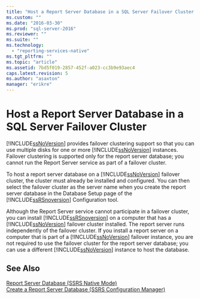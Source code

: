 ```yaml
---
title: "Host a Report Server Database in a SQL Server Failover Cluster | Microsoft Docs"
ms.custom: ""
ms.date: "2016-03-30"
ms.prod: "sql-server-2016"
ms.reviewer: ""
ms.suite: ""
ms.technology: 
  - "reporting-services-native"
ms.tgt_pltfrm: ""
ms.topic: "article"
ms.assetid: 7bd5f019-2857-452f-a023-cc3b9e93aec4
caps.latest.revision: 5
ms.author: "asaxton"
manager: "erikre"
---
```

# Host a Report Server Database in a SQL Server Failover Cluster
  [!INCLUDE[ssNoVersion](../../../advanced-analytics/r-services/includes/ssnoversion-md.md)] provides failover clustering support so that you can use multiple disks for one or more [!INCLUDE[ssNoVersion](../../../advanced-analytics/r-services/includes/ssnoversion-md.md)] instances. Failover clustering is supported only for the report server database; you cannot run the Report Server service as part of a failover cluster.  
  
 To host a report server database on a [!INCLUDE[ssNoVersion](../../../advanced-analytics/r-services/includes/ssnoversion-md.md)] failover cluster, the cluster must already be installed and configured. You can then select the failover cluster as the server name when you create the report server database in the Database Setup page of the [!INCLUDE[ssRSnoversion](../../../advanced-analytics/r-services/includes/ssrsnoversion-md.md)] Configuration tool.  
  
 Although the Report Server service cannot participate in a failover cluster, you can install [!INCLUDE[ssRSnoversion](../../../advanced-analytics/r-services/includes/ssrsnoversion-md.md)] on a computer that has a [!INCLUDE[ssNoVersion](../../../advanced-analytics/r-services/includes/ssnoversion-md.md)] failover cluster installed. The report server runs independently of the failover cluster. If you install a report server on a computer that is part of a [!INCLUDE[ssNoVersion](../../../advanced-analytics/r-services/includes/ssnoversion-md.md)] failover instance, you are not required to use the failover cluster for the report server database; you can use a different [!INCLUDE[ssNoVersion](../../../advanced-analytics/r-services/includes/ssnoversion-md.md)] instance to host the database.  
  
## See Also  
 [Report Server Database &#40;SSRS Native Mode&#41;](../../../reporting-services/report-server/report-server-database-ssrs-native-mode.md)   
 [Create a Report Server Database  &#40;SSRS Configuration Manager&#41;](../Topic/Create%20a%20Report%20Server%20Database%20%20\(SSRS%20Configuration%20Manager\).md)  
  
  